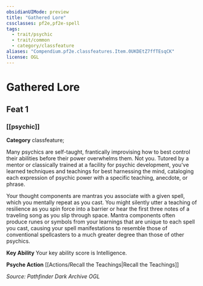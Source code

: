 ```yaml
---
obsidianUIMode: preview
title: "Gathered Lore"
cssclasses: pf2e,pf2e-spell
tags:
  - trait/psychic
  - trait/common
  - category/classfeature
aliases: "Compendium.pf2e.classfeatures.Item.0UKDEtZ7ffTEsqCK"
license: OGL
---
```

# Gathered Lore
## Feat 1
### [[psychic]]

**Category** classfeature; 




Many psychics are self-taught, frantically improvising how to best control their abilities before their power overwhelms them. Not you. Tutored by a mentor or classically trained at a facility for psychic development, you've learned techniques and teachings for best harnessing the mind, cataloging each expression of psychic power with a specific teaching, anecdote, or phrase.

Your thought components are mantras you associate with a given spell, which you mentally repeat as you cast. You might silently utter a teaching of resilience as you spin force into a barrier or hear the first three notes of a traveling song as you slip through space. Mantra components often produce runes or symbols from your learnings that are unique to each spell you cast, causing your spell manifestations to resemble those of conventional spellcasters to a much greater degree than those of other psychics.

**Key Ability** Your key ability score is Intelligence.

**Psyche Action** [[Actions/Recall the Teachings|Recall the Teachings]]

*Source: Pathfinder Dark Archive*
*OGL*